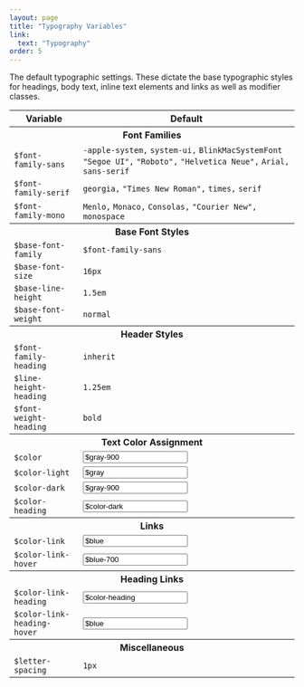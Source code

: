 ```yaml
---
layout: page
title: "Typography Variables"
link:
  text: "Typography"
order: 5
---
```


The default typographic settings. These dictate the base typographic styles for headings, body text, inline text elements and links as well as modifier classes.

<table class="table table-docs">
  <tr>
    <th>Variable</th>
    <th>Default</th>
  </tr>

  <tr>
    <th colspan="2">Font Families</th>
  </tr>
  <tr>
    <td><code>$font-family-sans</code></td>
    <td>
      <code>-apple-system,</code>
      <code>system-ui,</code>
      <code>BlinkMacSystemFont</code>
      <code>"Segoe UI",</code>
      <code>"Roboto",</code>
      <code>"Helvetica Neue",</code>
      <code>Arial,</code>
      <code>sans-serif</code>
    </td>
  </tr>
  <tr>
    <td><code>$font-family-serif</code></td>
    <td>
      <code>georgia,</code>
      <code>"Times New Roman",</code>
      <code>times,</code> <code>serif</code>
    </td>
  </tr>
  <tr>
    <td><code>$font-family-mono</code></td>
    <td><code>Menlo,</code>
      <code>Monaco,</code>
      <code>Consolas,</code>
      <code>"Courier New",</code>
      <code>monospace</code>
    </td>
  </tr>

  <tr>
    <th colspan="3">Base Font Styles</th>
  </tr>
  <tr>
    <td><code>$base-font-family</code></td>
    <td><code>$font-family-sans</code></td>
  </tr>
  <tr>
    <td><code>$base-font-size</code></td>
    <td><code>16px</code></td>
  </tr>
  <tr>
    <td><code>$base-line-height</code></td>
    <td><code>1.5em</code></td>
  </tr>
  <tr>
    <td><code>$base-font-weight</code></td>
    <td><code>normal</code></td>
  </tr>

  <tr>
    <th colspan="3">Header Styles</th>
  </tr>
  <tr>
    <td><code>$font-family-heading</code></td>
    <td><code>inherit</code></td>
  </tr>
  <tr>
    <td><code>$line-height-heading</code></td>
    <td><code>1.25em</code></td>
  </tr>
  <tr>
    <td><code>$font-weight-heading</code></td>
    <td><code>bold</code></td>
  </tr>

  <tr>
    <th colspan="3">Text Color Assignment</th>
  </tr>
  <tr>
    <td><code>$color</code></td>
    <td>
      <div class="swatch-wrap">
        <span class="swatch bg-color"></span>
        <input type="text" class="input swatch-value" onclick="this.select()" value="$gray-900" readonly="">
      </div>
    </td>
  </tr>
  <tr>
    <td><code>$color-light</code></td>
    <td>
      <div class="swatch-wrap">
        <span class="swatch bg-color-light"></span>
        <input type="text" class="input swatch-value" onclick="this.select()" value="$gray" readonly="">
      </div>
    </td>
  </tr>
  <tr>
    <td><code>$color-dark</code></td>
    <td>
      <div class="swatch-wrap">
        <span class="swatch bg-color-dark"></span>
        <input type="text" class="input swatch-value" onclick="this.select()" value="$gray-900" readonly="">
      </div>
    </td>
  </tr>
  <tr>
    <td><code>$color-heading</code></td>
    <td>
      <div class="swatch-wrap">
        <span class="swatch bg-color-heading"></span>
        <input type="text" class="input swatch-value" onclick="this.select()" value="$color-dark" readonly="">
      </div>
    </td>
  </tr>

  <tr>
    <th colspan="3">Links</th>
  </tr>
  <tr>
    <td><code>$color-link</code></td>
    <td>
      <div class="swatch-wrap">
        <span class="swatch bg-color-link"></span>
        <input type="text" class="input swatch-value" onclick="this.select()" value="$blue" readonly="">
      </div>
    </td>
  </tr>
  <tr>
    <td><code>$color-link-hover</code></td>
    <td>
      <div class="swatch-wrap">
        <span class="swatch bg-color-link-hover"></span>
        <input type="text" class="input swatch-value" onclick="this.select()" value="$blue-700" readonly="">
      </div>
    </td>
  </tr>

  <tr>
    <th colspan="3">Heading Links</th>
  </tr>
  <tr>
    <td><code>$color-link-heading</code></td>
    <td>
      <div class="swatch-wrap">
        <span class="swatch bg-color-link-heading"></span>
        <input type="text" class="input swatch-value" onclick="this.select()" value="$color-heading" readonly="">
      </div>
    </td>
  </tr>
  <tr>
    <td><code>$color-link-heading-hover</code></td>
    <td>
      <div class="swatch-wrap">
        <span class="swatch bg-color-link-heading-hover"></span>
        <input type="text" class="input swatch-value" onclick="this.select()" value="$blue" readonly="">
      </div>
    </td>
  </tr>

  <tr>
    <th colspan="3">Miscellaneous</th>
  </tr>
  <tr>
    <td><code>$letter-spacing</code></td>
    <td><code>1px</code></td>
  </tr>
</table>
